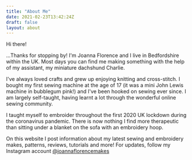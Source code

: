 ```yaml
---
title: "About Me"
date: 2021-02-23T13:42:24Z
draft: false
layout: about
---
```


<head>
<script async src="https://pagead2.googlesyndication.com/pagead/js/adsbygoogle.js?client=ca-pub-2155859976545968"
     crossorigin="anonymous"></script>

</head>

<p class="p-heading">Hi there!</p>

<p class="separator">...Thanks for stopping by! I'm Joanna Florence and I live in Bedfordshire within the UK. Most days you can find me making something with the help of my assistant, my miniature dachshund Charlie.

I've always loved crafts and grew up enjoying knitting and cross-stitch. I bought my first sewing machine at the age of 17 (it was a mini John Lewis machine in bubblegum pink!) and I've been hooked on sewing ever since. I am largely self-taught, having learnt a lot through the wonderful online sewing community.

I taught myself to embroider throughout the first 2020 UK lockdown during the coronavirus pandemic. There is now nothing I find more therapeutic than sitting under a blanket on the sofa with an embroidery hoop.

On this website I post information about my latest sewing and embroidery makes, patterns, reviews, tutorials and more! For updates, follow my Instagram account <a href="https://www.instagram.com/joannaflorencemakes">@joannaflorencemakes</a>




</p>


